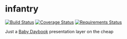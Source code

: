 # infantry

[![Build Status](https://travis-ci.org/dsoosh/infantry.svg?branch=master)](https://travis-ci.org/dsoosh/infantry)
[![Coverage Status](https://coveralls.io/repos/github/dsoosh/infantry/badge.svg?branch=master)](https://coveralls.io/github/dsoosh/infantry?branch=master&service=github)
[![Requirements Status](https://requires.io/github/dsoosh/infantry/requirements.svg?branch=master)](https://requires.io/github/dsoosh/infantry/requirements/?branch=master)

Just a [Baby Daybook](https://play.google.com/store/apps/details?id=com.drillyapps.babydaybook&hl=en) presentation layer on the cheap
